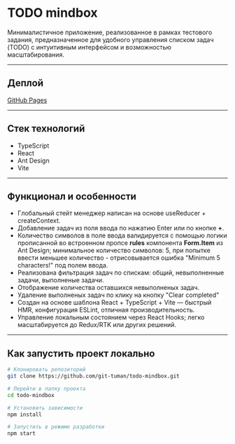 # TODO mindbox

Минималистичное приложение, реализованное в рамках тестового задания, предназначенное для удобного управления списком задач (TODO) с интуитивным интерфейсом и возможностью масштабирования.

---

## Деплой

[GitHub Pages](https://git-tuman.github.io/todo-mindbox/)

---

## Стек технологий

- TypeScript
- React
- Ant Design
- Vite

---

## Функционал и особенности

- Глобальный стейт менеджер написан на основе useReducer + createContext.
- Добавление задач из поля ввода по нажатию Enter или по кнопке **+**.
- Количество символов в поле ввода валидируется с помощью логики прописанной во встроенном пропсе **rules** компонента **Form.Item** из Ant Design; минимальное количество символов: 5, при попытке ввести меньшее количество - отрисовывается ошибка "Minimum 5 characters!" под полем ввода.
- Реализована фильтрация задач по спискам: общий, невыполненные задачи, выполненые задачи.
- Отображение количества оставшихся невыполненых задач.
- Удаление выполненых задач по клику на кнопку "Clear completed"
- Создан на основе шаблона React + TypeScript + Vite — быстрый HMR, конфигурация ESLint, отличная производительность.
- Управление локальным состоянием через React Hooks; легко масштабируется до Redux/RTK или других решений.

---

## Как запустить проект локально

```bash
# Клонировать репозиторий
git clone https://github.com/git-tuman/todo-mindbox.git

# Перейти в папку проекта
cd todo-mindbox

# Установить зависимости
npm install

# Запустить в режиме разработки
npm start
```
